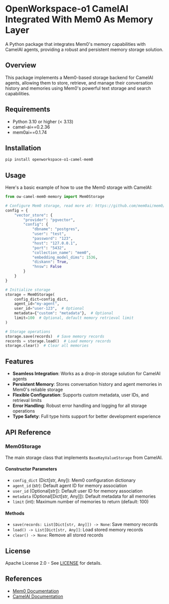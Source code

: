 # OpenWorkspace-o1 CamelAI Integrated With Mem0 As Memory Layer

A Python package that integrates Mem0's memory capabilities with CamelAI agents, providing a robust and persistent memory storage solution.

## Overview

This package implements a Mem0-based storage backend for CamelAI agents, allowing them to store, retrieve, and manage their conversation history and memories using Mem0's powerful text storage and search capabilities.

## Requirements

- Python 3.10 or higher (< 3.13)
- camel-ai==0.2.36
- mem0ai==0.1.74

## Installation

```bash
pip install openworkspace-o1-camel-mem0
```

## Usage

Here's a basic example of how to use the Mem0 storage with CamelAI:

```python
from ow-camel-mem0-memory import Mem0Storage

# Configure Mem0 storage, read more at: https://github.com/mem0ai/mem0/tree/04d7f2e48c8fc06b29f791f97052419c459f1c05/docs/components/vectordbs
config = {
    "vector_store": {
        "provider": "pgvector",
        "config": {
            "dbname": "postgres",
            "user": "test",
            "password": "123",
            "host": "127.0.0.1",
            "port": "5432",
            "collection_name": "mem0",
            "embedding_model_dims": 1536,
            "diskann": True,
            "hnsw": False
        }
    }
}

# Initialize storage
storage = Mem0Storage(
    config_dict=config_dict,
    agent_id="my-agent",
    user_id="user-123",  # Optional
    metadata={"custom": "metadata"},  # Optional
    limit=100  # Optional, default memory retrieval limit
)

# Storage operations
storage.save(records)  # Save memory records
records = storage.load()  # Load memory records
storage.clear()  # Clear all memories
```

## Features

- **Seamless Integration**: Works as a drop-in storage solution for CamelAI agents
- **Persistent Memory**: Stores conversation history and agent memories in Mem0's reliable storage
- **Flexible Configuration**: Supports custom metadata, user IDs, and retrieval limits
- **Error Handling**: Robust error handling and logging for all storage operations
- **Type Safety**: Full type hints support for better development experience

## API Reference

### Mem0Storage

The main storage class that implements `BaseKeyValueStorage` from CamelAI.

#### Constructor Parameters

- `config_dict` (Dict[str, Any]): Mem0 configuration dictionary
- `agent_id` (str): Default agent ID for memory association
- `user_id` (Optional[str]): Default user ID for memory association
- `metadata` (Optional[Dict[str, Any]]): Default metadata for all memories
- `limit` (int): Maximum number of memories to return (default: 100)

#### Methods

- `save(records: List[Dict[str, Any]]) -> None`: Save memory records
- `load() -> List[Dict[str, Any]]`: Load stored memory records
- `clear() -> None`: Remove all stored records

## License

Apache License 2.0 - See [LICENSE](LICENSE) for details.

## References

- [Mem0 Documentation](https://docs.mem0.ai)
- [CamelAI Documentation](https://github.com/camel-ai/camel)
